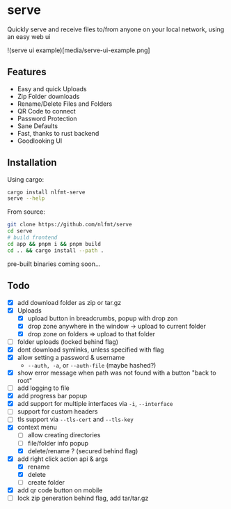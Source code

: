 # serve

Quickly serve and receive files to/from anyone on your local network, using an easy web ui

!(serve ui example)[media/serve-ui-example.png]

## Features
- Easy and quick Uploads
- Zip Folder downloads
- Rename/Delete Files and Folders
- QR Code to connect
- Password Protection
- Sane Defaults
- Fast, thanks to rust backend
- Goodlooking UI

## Installation

Using cargo:
```sh
cargo install nlfmt-serve
serve --help
```

From source:
```sh
git clone https://github.com/nlfmt/serve
cd serve
# build frontend
cd app && pnpm i && pnpm build
cd .. && cargo install --path .
```

pre-built binaries coming soon...

## Todo

- [X] add download folder as zip or tar.gz
- [X] Uploads
  - [X] upload button in breadcrumbs, popup with drop zon
  - [X] drop zone anywhere in the window -> upload to current folder
  - [X] drop zone on folders => upload to that folder
- [ ] folder uploads (locked behind flag)
- [X] dont download symlinks, unless specified with flag
- [X] allow setting a password & username
  - `--auth, -a`, or `--auth-file` (maybe hashed?)
- [X] show error message when path was not found with a button "back to root"
- [ ] add logging to file
- [X] add progress bar popup
- [X] add support for multiple interfaces via `-i`, `--interface`
- [ ] support for custom headers
- [ ] tls support via `--tls-cert` and `--tls-key`
- [X] context menu
  - [ ] allow creating directories
  - [ ] file/folder info popup
  - [X] delete/rename ? (secured behind flag)
- [X] add right click action api & args
  - [X] rename
  - [X] delete
  - [ ] create folder
- [X] add qr code button on mobile
- [ ] lock zip generation behind flag, add tar/tar.gz